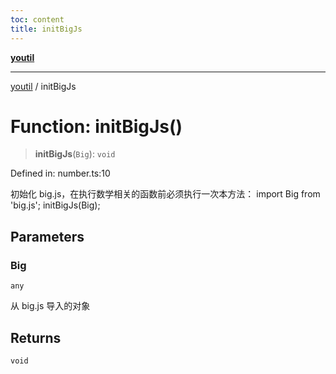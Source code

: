 ```yaml
---
toc: content
title: initBigJs
---
```

[**youtil**](../README.md)

***

[youtil](../globals.md) / initBigJs

# Function: initBigJs()

> **initBigJs**(`Big`): `void`

Defined in: number.ts:10

初始化 big.js，在执行数学相关的函数前必须执行一次本方法：
import Big from 'big.js';
initBigJs(Big);

## Parameters

### Big

`any`

从 big.js 导入的对象

## Returns

`void`
